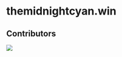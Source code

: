 # themidnightcyan.win

## Contributors

<a href="https://github.com/themidnightcyan/themidnightcyan.win/graphs/contributors">
  <img src="https://contrib.rocks/image?repo=themidnightcyan/themidnightcyan.win" />
</a>

